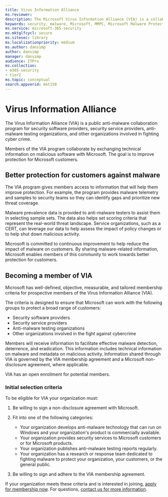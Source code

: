 ```yaml
---
title: Virus Information Alliance
ms.reviewer: 
description: The Microsoft Virus Information Alliance (VIA) is a collaborative antimalware program for organizations fighting cybercrime.
keywords: security, malware, Microsoft, MMPC, Microsoft Malware Protection Center, partners, sharing, samples, vendor exchange, CSS, alliance, WDSI
ms.service: microsoft-365-security
ms.mktglfcycl: secure
ms.sitesec: library
ms.localizationpriority: medium
ms.author: dansimp
author: dansimp
manager: dansimp
audience: ITPro
ms.collection: 
- m365-security
- tier2
ms.topic: conceptual
search.appverid: met150
---
```


# Virus Information Alliance

The Virus Information Alliance (VIA) is a public anti-malware collaboration program for security software providers, security service providers, anti-malware testing organizations, and other organizations involved in fighting cyber crime.

Members of the VIA program collaborate by exchanging technical information on malicious software with Microsoft. The goal is to improve protection for Microsoft customers.

## Better protection for customers against malware

The VIA program gives members access to information that will help them improve protection. For example, the program provides malware telemetry and samples to security teams so they can identify gaps and prioritize new threat coverage.

Malware prevalence data is provided to anti-malware testers to assist them in selecting sample sets. The data also helps set scoring criteria that represent the real-world threat landscape. Service organizations, such as a CERT, can leverage our data to help assess the impact of policy changes or to help shut down malicious activity.

Microsoft is committed to continuous improvement to help reduce the impact of malware on customers. By sharing malware-related information, Microsoft enables members of this community to work towards better protection for customers.

## Becoming a member of VIA

Microsoft has well-defined, objective, measurable, and tailored membership criteria for prospective members of the Virus Information Alliance (VIA).

The criteria is designed to ensure that Microsoft can work with the following groups to protect a broad range of customers:

- Security software providers
- Security service providers
- Anti-malware testing organizations
- Other organizations involved in the fight against cybercrime

Members will receive information to facilitate effective malware detection, deterrence, and eradication. This information includes technical information on malware and metadata on malicious activity. Information shared through VIA is governed by the VIA membership agreement and a Microsoft non-disclosure agreement, where applicable.

VIA has an open enrollment for potential members.

### Initial selection criteria

To be eligible for VIA your organization must:

1. Be willing to sign a non-disclosure agreement with Microsoft.

2. Fit into one of the following categories:

    - Your organization develops anti-malware technology that can run on Windows and your organization's product is commercially available.
    - Your organization provides security services to Microsoft customers or for Microsoft products.
    - Your organization publishes anti-malware testing reports regularly.
    - Your organization has a research or response team dedicated to fighting malware to protect your organization, your customers, or the general public.

3. Be willing to sign and adhere to the VIA membership agreement.

If your organization meets these criteria and is interested in joining, [apply for membership now](https://www.microsoft.com/wdsi/alliances/apply-alliance-membership). For questions, [contact us for more information](https://www.microsoft.com/wdsi/alliances/collaboration-inquiry).
